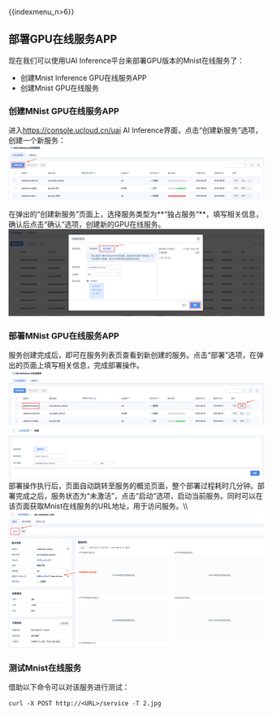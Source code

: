 {{indexmenu_n>6}}

## 部署GPU在线服务APP

现在我们可以使用UAI Inference平台来部署GPU版本的Mnist在线服务了：

  - 创建Mnist Inference GPU在线服务APP
  - 创建Mnist GPU在线服务

### 创建MNist GPU在线服务APP

进入<https://console.ucloud.cn/uai> AI Inference界面，点击“创建新服务”选项，创建一个新服务：  
![](/images/tutorial/tf-mnist/tutorial1.png)

在弹出的“创建新服务”页面上，选择服务类型为**“独占服务“**，填写相关信息，确认后点击“确认”选项，创建新的GPU在线服务。  
![](/images/tutorial/tf-mnist/tutorial2.png)

### 部署MNist GPU在线服务APP

服务创建完成后，即可在服务列表页查看到新创建的服务。点击“部署”选项，在弹出的页面上填写相关信息，完成部署操作。  
![](/images/tutorial/tf-mnist/tutorial3.png)  
![](/images/tutorial/tf-mnist/mnist_tf.png)  
部署操作执行后，页面自动跳转至服务的概览页面，整个部署过程耗时几分钟。部署完成之后，服务状态为“未激活”，点击“启动“选项，启动当前服务。同时可以在该页面获取Mnist在线服务的URL地址，用于访问服务。\\\\  
![](/images/tutorial/tf-mnist/tutorial4.png)  

### 测试Mnist在线服务

借助以下命令可以对该服务进行测试：

    curl -X POST http://<URL>/service -T 2.jpg
